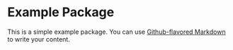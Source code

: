 # Example Package

This is a simple example package. You can use
[Github-flavored Markdown](https://guides.github.com/features/mastering-markdown/)
to write your content.

<!-- Pytest Coverage Comment:Begin -->
<!-- Pytest Coverage Comment:End -->